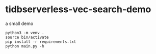 # tidbserverless-vec-search-demo
a small demo

```
python3 -m venv . 
source bin/activate
pip install -r requirements.txt
python main.py -h
```
